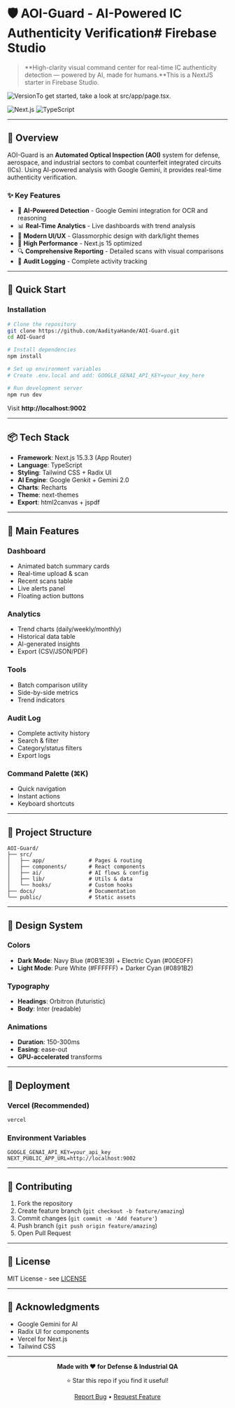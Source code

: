 # 🛡️ AOI-Guard - AI-Powered IC Authenticity Verification# Firebase Studio



> **High-clarity visual command center for real-time IC authenticity detection — powered by AI, made for humans.**This is a NextJS starter in Firebase Studio.



![Version](https://img.shields.io/badge/version-1.0.0-blue.svg)To get started, take a look at src/app/page.tsx.

![Next.js](https://img.shields.io/badge/Next.js-15.3.3-black)
![TypeScript](https://img.shields.io/badge/TypeScript-5.0-blue)

---

## 🎯 Overview

AOI-Guard is an **Automated Optical Inspection (AOI)** system for defense, aerospace, and industrial sectors to combat counterfeit integrated circuits (ICs). Using AI-powered analysis with Google Gemini, it provides real-time authenticity verification.

### ✨ Key Features

- 🤖 **AI-Powered Detection** - Google Gemini integration for OCR and reasoning
- 📊 **Real-Time Analytics** - Live dashboards with trend analysis
- 🎨 **Modern UI/UX** - Glassmorphic design with dark/light themes
- 🚀 **High Performance** - Next.js 15 optimized
- 🔍 **Comprehensive Reporting** - Detailed scans with visual comparisons
- 🔐 **Audit Logging** - Complete activity tracking

---

## 🚀 Quick Start

### Installation

```bash
# Clone the repository
git clone https://github.com/AadityaHande/AOI-Guard.git
cd AOI-Guard

# Install dependencies
npm install

# Set up environment variables
# Create .env.local and add: GOOGLE_GENAI_API_KEY=your_key_here

# Run development server
npm run dev
```

Visit **http://localhost:9002**

---

## 📦 Tech Stack

- **Framework**: Next.js 15.3.3 (App Router)
- **Language**: TypeScript
- **Styling**: Tailwind CSS + Radix UI
- **AI Engine**: Google Genkit + Gemini 2.0
- **Charts**: Recharts
- **Theme**: next-themes
- **Export**: html2canvas + jspdf

---

## 🎯 Main Features

### Dashboard
- Animated batch summary cards
- Real-time upload & scan
- Recent scans table
- Live alerts panel
- Floating action buttons

### Analytics
- Trend charts (daily/weekly/monthly)
- Historical data table
- AI-generated insights
- Export (CSV/JSON/PDF)

### Tools
- Batch comparison utility
- Side-by-side metrics
- Trend indicators

### Audit Log
- Complete activity history
- Search & filter
- Category/status filters
- Export logs

### Command Palette (⌘K)
- Quick navigation
- Instant actions
- Keyboard shortcuts

---

## 📁 Project Structure

```
AOI-Guard/
├── src/
│   ├── app/              # Pages & routing
│   ├── components/       # React components
│   ├── ai/               # AI flows & config
│   ├── lib/              # Utils & data
│   └── hooks/            # Custom hooks
├── docs/                 # Documentation
└── public/               # Static assets
```

---

## 🎨 Design System

### Colors
- **Dark Mode**: Navy Blue (#0B1E39) + Electric Cyan (#00E0FF)
- **Light Mode**: Pure White (#FFFFFF) + Darker Cyan (#0891B2)

### Typography
- **Headings**: Orbitron (futuristic)
- **Body**: Inter (readable)

### Animations
- **Duration**: 150-300ms
- **Easing**: ease-out
- **GPU-accelerated** transforms

---

## 🚢 Deployment

### Vercel (Recommended)
```bash
vercel
```

### Environment Variables
```env
GOOGLE_GENAI_API_KEY=your_api_key
NEXT_PUBLIC_APP_URL=http://localhost:9002
```

---

## 🤝 Contributing

1. Fork the repository
2. Create feature branch (`git checkout -b feature/amazing`)
3. Commit changes (`git commit -m 'Add feature'`)
4. Push branch (`git push origin feature/amazing`)
5. Open Pull Request

---

## 📄 License

MIT License - see [LICENSE](LICENSE)

---

## 🙏 Acknowledgments

- Google Gemini for AI
- Radix UI for components
- Vercel for Next.js
- Tailwind CSS

---

<div align="center">

**Made with ❤️ for Defense & Industrial QA**

⭐ Star this repo if you find it useful!

[Report Bug](https://github.com/AadityaHande/AOI-Guard/issues) • [Request Feature](https://github.com/AadityaHande/AOI-Guard/issues)

</div>
